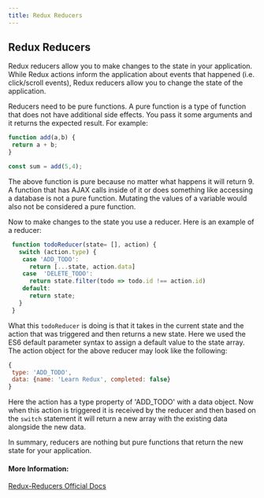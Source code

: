 ```yaml
---
title: Redux Reducers
---
```

## Redux Reducers

Redux reducers allow you to make changes to the state in your application. While Redux actions inform the application about events that happened (i.e. click/scroll events), Redux reducers allow you to change the state of the application.

Reducers need to be pure functions. A pure function is a type of function that does not have additional side effects. You pass it some arguments and it returns the expected result. For example:

```javascript
function add(a,b) {
 return a + b;
}

const sum = add(5,4);
```

The above function is pure because no matter what happens it will return 9. A function that has AJAX calls inside of it or does something like accessing a database is not a pure function. Mutating the values of a variable would also not be considered a pure function.

Now to make changes to the state you use a reducer. Here is an example of a reducer:

```javascript
 function todoReducer(state= [], action) {
   switch (action.type) {
    case 'ADD_TODO':
      return [...state, action.data]
    case  'DELETE_TODO':
      return state.filter(todo => todo.id !== action.id)
    default:
      return state;
   }
 }

```
What this `todoReducer` is doing is that it takes in the current state and the action that was triggered and then returns a new state. Here we used the ES6 default parameter syntax to assign a default value to the state array. The action object for the above reducer may look like the following:
```javascript
{
 type: 'ADD_TODO',
 data: {name: 'Learn Redux', completed: false}
}
```
Here the action has a type property of 'ADD_TODO' with a data object. Now when this action is triggered it is received by the reducer and then based on the `switch` statement it will return a new array with the existing data alongside the new data. 

In summary, reducers are nothing but pure functions that return the new state for your application. 

#### More Information:
[Redux-Reducers Official Docs](https://redux.js.org/basics/reducers)


